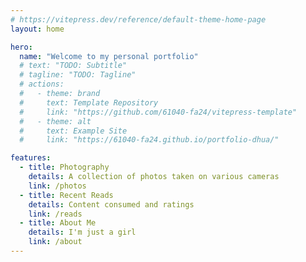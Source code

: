 ```yaml
---
# https://vitepress.dev/reference/default-theme-home-page
layout: home

hero:
  name: "Welcome to my personal portfolio"
  # text: "TODO: Subtitle"
  # tagline: "TODO: Tagline"
  # actions:
  #   - theme: brand
  #     text: Template Repository
  #     link: "https://github.com/61040-fa24/vitepress-template"
  #   - theme: alt
  #     text: Example Site
  #     link: "https://61040-fa24.github.io/portfolio-dhua/"

features:
  - title: Photography
    details: A collection of photos taken on various cameras
    link: /photos
  - title: Recent Reads
    details: Content consumed and ratings
    link: /reads
  - title: About Me
    details: I'm just a girl
    link: /about
---
```

